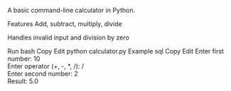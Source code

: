 A basic command-line calculator in Python.

Features
Add, subtract, multiply, divide

Handles invalid input and division by zero

Run
bash
Copy
Edit
python calculator.py
Example
sql
Copy
Edit
Enter first number: 10  
Enter operator (+, -, *, /): /  
Enter second number: 2  
Result: 5.0
